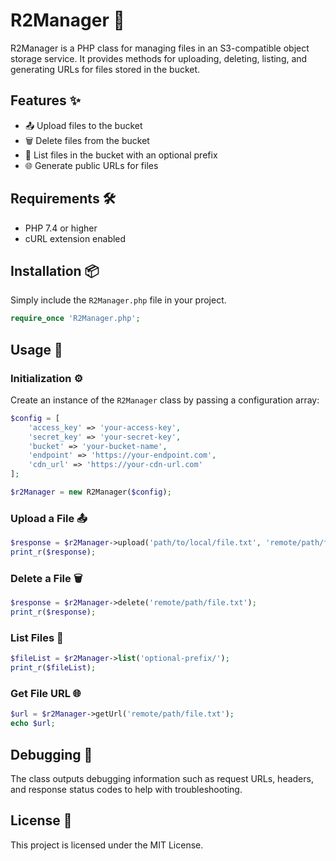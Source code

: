 # R2Manager 🚀

R2Manager is a PHP class for managing files in an S3-compatible object storage service. It provides methods for uploading, deleting, listing, and generating URLs for files stored in the bucket.

## Features ✨

- 📤 Upload files to the bucket
- 🗑️ Delete files from the bucket
- 📂 List files in the bucket with an optional prefix
- 🌐 Generate public URLs for files

## Requirements 🛠️

- PHP 7.4 or higher
- cURL extension enabled

## Installation 📦

Simply include the `R2Manager.php` file in your project.

```php
require_once 'R2Manager.php';
```

## Usage 🚀

### Initialization ⚙️

Create an instance of the `R2Manager` class by passing a configuration array:

```php
$config = [
    'access_key' => 'your-access-key',
    'secret_key' => 'your-secret-key',
    'bucket' => 'your-bucket-name',
    'endpoint' => 'https://your-endpoint.com',
    'cdn_url' => 'https://your-cdn-url.com'
];

$r2Manager = new R2Manager($config);
```

### Upload a File 📤

```php
$response = $r2Manager->upload('path/to/local/file.txt', 'remote/path/file.txt');
print_r($response);
```

### Delete a File 🗑️

```php
$response = $r2Manager->delete('remote/path/file.txt');
print_r($response);
```

### List Files 📂

```php
$fileList = $r2Manager->list('optional-prefix/');
print_r($fileList);
```

### Get File URL 🌐

```php
$url = $r2Manager->getUrl('remote/path/file.txt');
echo $url;
```

## Debugging 🐛

The class outputs debugging information such as request URLs, headers, and response status codes to help with troubleshooting.

## License 📜

This project is licensed under the MIT License.
